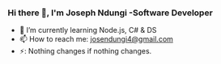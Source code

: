### Hi there 👋, I'm Joseph Ndungi -Software Developer


- 🌱 I’m currently learning Node.js, C# & DS
- 📫 How to reach me: <josendungi4@gmail.com>
- ⚡: Nothing changes if nothing changes.


